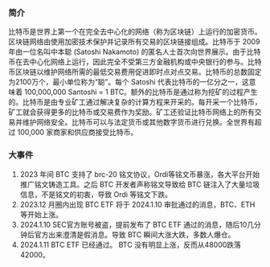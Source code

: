 ### 简介

比特币是世界上第一个在完全去中心化的网络（称为区块链）上运行的加密货币。区块链网络由使用加密技术保护并记录所有交易的区块链接组成。比特币于 2009 年由一位名叫中本聪 (Satoshi Nakamoto) 的匿名人士首次向世界展示。由于比特币在去中心化网络上运行，因此完全不受第三方金融机构或中央银行的参与。比特币区块链以维护网络所需的最低交易费用促进即时点对点交易。比特币的总数固定为2100万个，最小单位称为“聪”。每个 Satoshi 代表比特币的一亿分之一，这意味着 100,000,000 Santoshi = 1 BTC。额外的比特币是通过称为挖矿的过程产生的。比特币是由专业矿工通过解决复杂的计算方程来开采的。每开采一个比特币，矿工就会获得更多的比特币或交易费作为奖励。矿工还验证比特币网络上的所有交易并维护网络安全。比特币可以与法定货币或其他数字货币进行兑换。全世界有超过 100,000 家商家和供应商接受比特币。

### 大事件

1. 2023 年间 BTC 支持了 brc-20 铭文协议，Ordi等铭文币暴涨，各大平台开始推广铭文铸造工具。之后 BTC 开发者声称铭文导致给 BTC 链注入了大量垃圾信息，不是铭文的初衷，导致 Ordi 等铭文下跌。
2. 2023.12 月圈内出现 BTC ETF 将于 2024.1.10 审批通过的消息，BTC、ETH等开始上涨。
3. 2024.1.10 SEC官方账号被盗，提前发布了 BTC ETF 通过的消息，随后10几分钟后官方出来澄清是假消息。导致 BTC 瞬间大涨大跌，多数人爆仓。
4. 2024.1.11 BTC ETF 已经通过。 BTC 没有明显上涨，反而从48000跌落42000。
